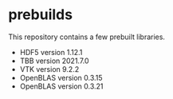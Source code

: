 # prebuilds

This repository contains a few prebuilt libraries.

- HDF5 version 1.12.1
- TBB version 2021.7.0
- VTK version 9.2.2
- OpenBLAS version 0.3.15
- OpenBLAS version 0.3.21
